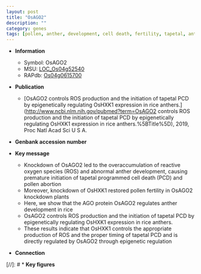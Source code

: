 ```yaml
---
layout: post
title: "OsAGO2"
description: ""
category: genes
tags: [pollen, anther, development, cell death, fertility, tapetal, anther development, PCD, reactive oxygen species, tapetal programmed cell death]
---
```


* **Information**  
    + Symbol: OsAGO2  
    + MSU: [LOC_Os04g52540](http://rice.plantbiology.msu.edu/cgi-bin/ORF_infopage.cgi?orf=LOC_Os04g52540)  
    + RAPdb: [Os04g0615700](http://rapdb.dna.affrc.go.jp/viewer/gbrowse_details/irgsp1?name=Os04g0615700)  

* **Publication**  
    + [OsAGO2 controls ROS production and the initiation of tapetal PCD by epigenetically regulating OsHXK1 expression in rice anthers.](http://www.ncbi.nlm.nih.gov/pubmed?term=OsAGO2 controls ROS production and the initiation of tapetal PCD by epigenetically regulating OsHXK1 expression in rice anthers.%5BTitle%5D), 2019, Proc Natl Acad Sci U S A.

* **Genbank accession number**  

* **Key message**  
    + Knockdown of OsAGO2 led to the overaccumulation of reactive oxygen species (ROS) and abnormal anther development, causing premature initiation of tapetal programmed cell death (PCD) and pollen abortion
    + Moreover, knockdown of OsHXK1 restored pollen fertility in OsAGO2 knockdown plants
    + Here, we show that the AGO protein OsAGO2 regulates anther development in rice
    + OsAGO2 controls ROS production and the initiation of tapetal PCD by epigenetically regulating OsHXK1 expression in rice anthers.
    + These results indicate that OsHXK1 controls the appropriate production of ROS and the proper timing of tapetal PCD and is directly regulated by OsAGO2 through epigenetic regulation

* **Connection**  

[//]: # * **Key figures**  


